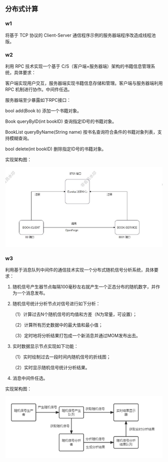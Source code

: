 ## 分布式计算

### w1

将基于 TCP 协议的 Client-Server 通信程序示例的服务器端程序改造成线程池版。

### w2

利用 RPC 技术实现一个基于 C/S（客户端+服务器端）架构的书籍信息管理系统，具体要求：

客户端实现用户交互，服务器端实现书籍信息存储和管理。客户端与服务器端利用 RPC 机制进行协作。中间件任选。

服务器端至少暴露如下RPC接口：

bool add(Book b)   添加一个书籍对象。

Book queryByID(int bookID) 查询指定ID号的书籍对象。

BookList queryByName(String name) 按书名查询符合条件的书籍对象列表，支持模糊查询。

bool delete(int bookID) 删除指定ID号的书籍对象。

实现架构图：

![](./w2/res/架构图.jpg)

### w3

利用基于消息队列中间件的通信技术实现一个分布式随机信号分析系统，具体要求：

1. 随机信号产生器节点每隔100毫秒左右就产生一个正态分布的随机数字，并作为一个消息发布。

2. 随机信号统计分析节点对信号进行如下分析：

   （1）计算过去N个随机信号的均值和方差（N为常量，可设置）；

   （2）计算所有历史数据中的最大值和最小值；

   （3）定时地将分析结果打包成一个新消息并通过MOM发布出去。

3. 实时数据显示节点实现如下功能：

   （1）实时绘制过去一段时间内随机信号的折线图；

   （2）实时显示随机信号统计分析结果。

4. 消息中间件任选。

实现架构图：

![](./w3/res/structure.png)
